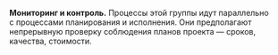 **Мониторинг и контроль.** Процессы этой группы идут параллельно с процессами планирования и исполнения. Они предполагают непрерывную проверку соблюдения планов проекта — сроков, качества, стоимости.